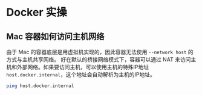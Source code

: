 # Docker 实操
## Mac 容器如何访问主机网络
由于 Mac 的容器底层是用虚拟机实现的，因此容器无法使用 `--network host` 的方式与主机共享网络。
好在默认的桥接网络模式下，容器可以通过 NAT 来访问主机和外部网络。如果要访问主机，可以使用主机的特殊IP地址 `host.docker.internal`，这个地址会自动解析为主机的IP地址。
```bash
ping host.docker.internal
```